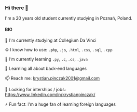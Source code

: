 ### Hi there 👋

I'm a 20 years old student currently studying in Poznań, Poland.

#### BIO 

🏢 I'm currently studying at Collegium Da Vinci 

⚙️ I know how to use: `.php`, `.js`, `.html`, `.css`, `.sql`, `.cpp` 

🌱 I’m currently learning `.py`, `.c`, `.cs`, `.java` 

🔭 Learning all about back-end languages 

📫 Reach me: krystian.pinczak2001@gmail.com 

💬 Looking for interships / jobs: https://www.linkedin.com/in/krystianpinczak/

⚡️ Fun fact: I'm a huge fan of learning foreign languages 
